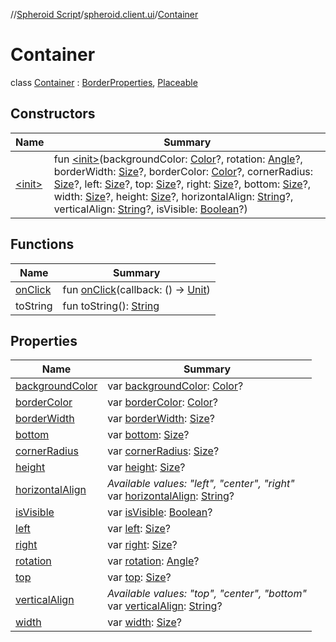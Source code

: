 //[Spheroid Script](../../index.md)/[spheroid.client.ui](../index.md)/[Container](index.md)



# Container  
 class [Container](index.md) : [BorderProperties](../-border-properties/index.md), [Placeable](../-placeable/index.md)   


## Constructors  
  
|  Name|  Summary| 
|---|---|
| [&lt;init&gt;](-init-.md)|  fun [&lt;init&gt;](-init-.md)(backgroundColor: [Color](../-color/index.md)?, rotation: [Angle](../-angle/index.md)?, borderWidth: [Size](../-size/index.md)?, borderColor: [Color](../-color/index.md)?, cornerRadius: [Size](../-size/index.md)?, left: [Size](../-size/index.md)?, top: [Size](../-size/index.md)?, right: [Size](../-size/index.md)?, bottom: [Size](../-size/index.md)?, width: [Size](../-size/index.md)?, height: [Size](../-size/index.md)?, horizontalAlign: [String](../../spheroid/-string/index.md)?, verticalAlign: [String](../../spheroid/-string/index.md)?, isVisible: [Boolean](../../spheroid/-boolean/index.md)?)   <br>


## Functions  
  
|  Name|  Summary| 
|---|---|
| [onClick](on-click.md)| fun [onClick](on-click.md)(callback: () -> [Unit](../../spheroid/-unit/index.md))  <br>
| toString| fun toString(): [String](../../spheroid/-string/index.md)  <br>


## Properties  
  
|  Name|  Summary| 
|---|---|
| [backgroundColor](index.md#spheroid.client.ui/Container/backgroundColor/#/PointingToDeclaration/)|  var [backgroundColor](index.md#spheroid.client.ui/Container/backgroundColor/#/PointingToDeclaration/): [Color](../-color/index.md)?   <br>
| [borderColor](index.md#spheroid.client.ui/Container/borderColor/#/PointingToDeclaration/)|  var [borderColor](index.md#spheroid.client.ui/Container/borderColor/#/PointingToDeclaration/): [Color](../-color/index.md)?   <br>
| [borderWidth](index.md#spheroid.client.ui/Container/borderWidth/#/PointingToDeclaration/)|  var [borderWidth](index.md#spheroid.client.ui/Container/borderWidth/#/PointingToDeclaration/): [Size](../-size/index.md)?   <br>
| [bottom](index.md#spheroid.client.ui/Container/bottom/#/PointingToDeclaration/)|  var [bottom](index.md#spheroid.client.ui/Container/bottom/#/PointingToDeclaration/): [Size](../-size/index.md)?   <br>
| [cornerRadius](index.md#spheroid.client.ui/Container/cornerRadius/#/PointingToDeclaration/)|  var [cornerRadius](index.md#spheroid.client.ui/Container/cornerRadius/#/PointingToDeclaration/): [Size](../-size/index.md)?   <br>
| [height](index.md#spheroid.client.ui/Container/height/#/PointingToDeclaration/)|  var [height](index.md#spheroid.client.ui/Container/height/#/PointingToDeclaration/): [Size](../-size/index.md)?   <br>
| [horizontalAlign](index.md#spheroid.client.ui/Container/horizontalAlign/#/PointingToDeclaration/)|  *Available values: "left", "center", "right"*<br>var [horizontalAlign](index.md#spheroid.client.ui/Container/horizontalAlign/#/PointingToDeclaration/): [String](../../spheroid/-string/index.md)?   <br>
| [isVisible](index.md#spheroid.client.ui/Container/isVisible/#/PointingToDeclaration/)|  var [isVisible](index.md#spheroid.client.ui/Container/isVisible/#/PointingToDeclaration/): [Boolean](../../spheroid/-boolean/index.md)?   <br>
| [left](index.md#spheroid.client.ui/Container/left/#/PointingToDeclaration/)|  var [left](index.md#spheroid.client.ui/Container/left/#/PointingToDeclaration/): [Size](../-size/index.md)?   <br>
| [right](index.md#spheroid.client.ui/Container/right/#/PointingToDeclaration/)|  var [right](index.md#spheroid.client.ui/Container/right/#/PointingToDeclaration/): [Size](../-size/index.md)?   <br>
| [rotation](index.md#spheroid.client.ui/Container/rotation/#/PointingToDeclaration/)|  var [rotation](index.md#spheroid.client.ui/Container/rotation/#/PointingToDeclaration/): [Angle](../-angle/index.md)?   <br>
| [top](index.md#spheroid.client.ui/Container/top/#/PointingToDeclaration/)|  var [top](index.md#spheroid.client.ui/Container/top/#/PointingToDeclaration/): [Size](../-size/index.md)?   <br>
| [verticalAlign](index.md#spheroid.client.ui/Container/verticalAlign/#/PointingToDeclaration/)|  *Available values: "top", "center", "bottom"*<br>var [verticalAlign](index.md#spheroid.client.ui/Container/verticalAlign/#/PointingToDeclaration/): [String](../../spheroid/-string/index.md)?   <br>
| [width](index.md#spheroid.client.ui/Container/width/#/PointingToDeclaration/)|  var [width](index.md#spheroid.client.ui/Container/width/#/PointingToDeclaration/): [Size](../-size/index.md)?   <br>

